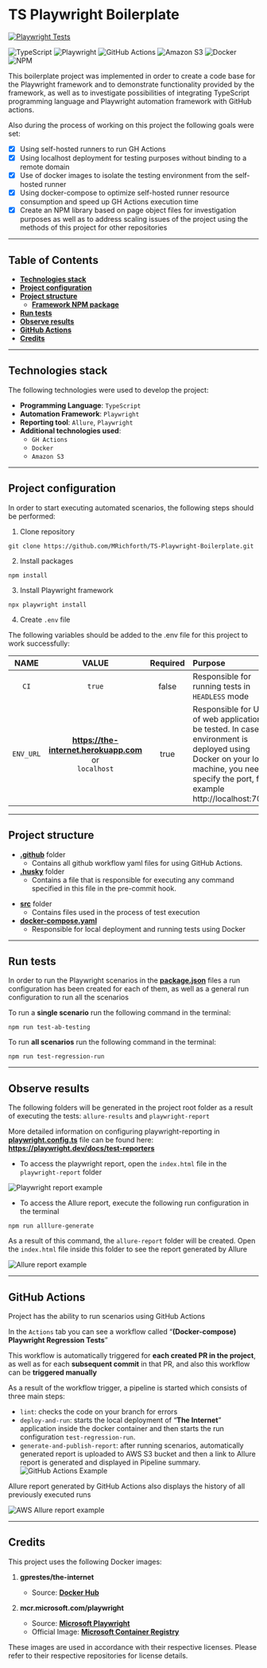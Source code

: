 # TS Playwright Boilerplate

[![Playwright Tests](https://github.com/MRichforth/TS-Playwright-Boilerplate/actions/workflows/deploy-and-run-in-docker.yml/badge.svg?branch=main)](https://github.com/MRichforth/TS-Playwright-Boilerplate/blob/main/.github/workflows/deploy-and-run-in-docker.yml)

![TypeScript](https://img.shields.io/badge/typescript-%23007ACC.svg?style=for-the-badge&logo=typescript&logoColor=white)
![Playwright](https://img.shields.io/badge/-playwright-%232EAD33?style=for-the-badge&logo=playwright&logoColor=white)
![GitHub Actions](https://img.shields.io/badge/github%20actions-%232671E5.svg?style=for-the-badge&logo=githubactions&logoColor=white)
![Amazon S3](https://img.shields.io/badge/Amazon%20S3-FF9900?style=for-the-badge&logo=amazons3&logoColor=white)
![Docker](https://img.shields.io/badge/docker-%230db7ed.svg?style=for-the-badge&logo=docker&logoColor=white)
![NPM](https://img.shields.io/badge/NPM-%23CB3837.svg?style=for-the-badge&logo=npm&logoColor=white)

This boilerplate project was implemented in order to create a code base for the Playwright framework and to demonstrate functionality provided by the framework, as well as to investigate possibilities of integrating TypeScript programming language and Playwright automation framework with GitHub actions.

Also during the process of working on this project the following goals were set:
- [x] Using self-hosted runners to run GH Actions
- [x] Using localhost deployment for testing purposes without binding to a remote domain
- [x] Use of docker images to isolate the testing environment from the self-hosted runner
- [x] Using docker-compose to optimize self-hosted runner resource consumption and speed up GH Actions execution time
- [x] Create an NPM library based on page object files for investigation purposes as well as to address scaling issues of the project using the methods of this project for other repositories 
***

## Table of Contents
 - [**Technologies stack**](#technologies-stack)  
 - [**Project configuration**](#project-configuration)  
 - [**Project structure**](#project-structure)  
   - [**Framework NPM package**](#framework-npm-package)
 - [**Run tests**](#run-tests)  
 - [**Observe results**](#observe-results)  
 - [**GitHub Actions**](#github-actions)  
 - [**Credits**](#credits)  
***

## Technologies stack
The following technologies were used to develop the project:
 - **Programming Language**: `TypeScript`
 - **Automation Framework**: `Playwright`
 - **Reporting tool**: `Allure`, `Playwright`
 - **Additional technologies used**:
   - `GH Actions`
   - `Docker`
   - `Amazon S3`
***

## Project configuration

In order to start executing automated scenarios, the following steps should be performed:
1. Clone repository
```
git clone https://github.com/MRichforth/TS-Playwright-Boilerplate.git
```

2. Install packages
```
npm install
```
3. Install Playwright framework
```
npx playwright install
```
4. Create `.env` file 

The following variables should be added to the .env file for this project to work successfully:

|   **NAME**   |                             **VALUE**                             | **Required**  | **Purpose**                                                                                                                                                                                   |
|:------------:|:-----------------------------------------------------------------:|:-------------:|:----------------------------------------------------------------------------------------------------------------------------------------------------------------------------------------------|
|     `CI`     |                              `true`                               |     false     | Responsible for running tests in `HEADLESS` mode                                                                                                                                              |
|  `ENV_URL`   | **https://the-internet.herokuapp.com** <br/>or <br/>`localhost`   |     true      | Responsible for URL of web application to be tested. In case the environment is deployed using Docker on your local machine, you need to specify the port, for example http://localhost:7080. |

***

## Project structure

- [**.github**](.github) folder
  - Contains all github workflow yaml files for using GitHub Actions.
- [**.husky**](.husky) folder
  - Contains a file that is responsible for executing any command specified in this file in the pre-commit hook.

[//]: # (- [**spec**]&#40;specs&#41; folder)

[//]: # (     - In this folder are created spec files that contain scenarios in the order corresponding to sections of the web application The Internet)

[//]: # ( - [**framework**]&#40;framework&#41; folder)

[//]: # (   - [**helpers**]&#40;framework/helpers&#41; folder)

[//]: # (     - Contains all related files required for configuration and correct functioning of the project.)

[//]: # (    - [**pages**]&#40;framework/pages&#41; folder)

[//]: # (      - Contains page files that include classes and methods in the order corresponding to the spec files and sections of The Internet web application.)
- [**src**](src) folder
  - Contains files used in the process of test execution
 - [**docker-compose.yaml**](docker-compose.yml)
   - Responsible for local deployment and running tests using Docker

***

## Run tests
In order to run the Playwright scenarios in the [**package.json**](package.json) files a run configuration has been created for each of them, as well as a general run configuration to run all the scenarios

To run a **single scenario** run the following command in the terminal:
```
npm run test-ab-testing
```
To run **all scenarios** run the following command in the terminal:
```
npm run test-regression-run
```
***

## Observe results
The following folders will be generated in the project root folder as a result of executing the tests: `allure-results` and `playwright-report`

More detailed information on configuring playwright-reporting in [**playwright.config.ts**](playwright.config.ts) file can be found here: **https://playwright.dev/docs/test-reporters**

 - To access the playwright report, open the `index.html` file in the `playwright-report` folder

![Playwright report example](src/playwright-report-example.png)


 - To access the Allure report, execute the following run configuration in the terminal
```
npm run alllure-generate
```

As a result of this command, the `allure-report` folder will be created. Open the `index.html` file inside this folder to see the report generated by Allure

![Allure report example](src/allure-report-example.png)
***

## GitHub Actions
Project has the ability to run scenarios using GitHub Actions

In the `Actions` tab you can see a workflow called “**(Docker-compose) Playwright Regression Tests**”

This workflow is automatically triggered for **each created PR in the project**, as well as for each **subsequent commit** in that PR, and also this workflow can be **triggered manually**

As a result of the workflow trigger, a pipeline is started which consists of three main steps:
- `lint`: checks the code on your branch for errors
- `deploy-and-run`: starts the local deployment of “**The Internet**” application inside the docker container and then starts the run configuration `test-regression-run`.
- `generate-and-publish-report`: after running scenarios, automatically generated report is uploaded to AWS S3 bucket and then a link to Allure report is generated and displayed in Pipeline summary.
  ![GitHub Actions Example](src/github-actions-example.png)

Allure report generated by GitHub Actions also displays the history of all previously executed runs

![AWS Allure report example](src/aws-allure-report-example.png)
***

## Credits

This project uses the following Docker images:

1. **gprestes/the-internet**
    - Source: [**Docker Hub**](https://hub.docker.com/r/gprestes/the-internet)


2. **mcr.microsoft.com/playwright**
    - Source: [**Microsoft Playwright**](https://playwright.dev/)
    - Official Image: [**Microsoft Container Registry**](https://mcr.microsoft.com/en-us/artifact/mar/playwright)

These images are used in accordance with their respective licenses. Please refer to their respective repositories for license details.

 